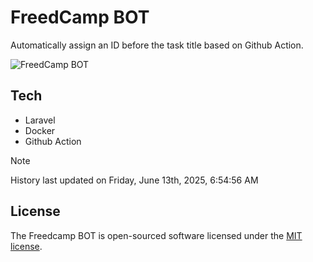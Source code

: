 # FreedCamp BOT

Automatically assign an ID before the task title based on Github Action.

![FreedCamp BOT](https://repository-images.githubusercontent.com/737932867/7d34798b-2680-471c-b089-a78a718d3d6a)

## Tech

- Laravel
- Docker
- Github Action

> [!NOTE]  
> History last updated on Friday, June 13th, 2025, 6:54:56 AM

## License

The Freedcamp BOT is open-sourced software licensed under the [MIT license](https://opensource.org/licenses/MIT).
